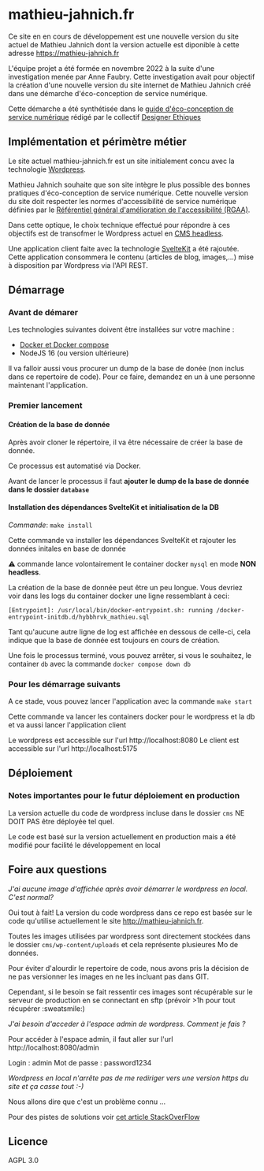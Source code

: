 # mathieu-jahnich.fr

Ce site en en cours de développement est une nouvelle version du site actuel de Mathieu Jahnich dont la version actuelle est diponible à cette adresse https://mathieu-jahnich.fr

L'équipe projet a été formée en novembre 2022 à la suite d'une investigation menée par Anne Faubry. Cette investigation avait pour objectif la création d'une nouvelle version du site internet de Mathieu Jahnich créé dans une démarche d'éco-conception de service numérique.

Cette démarche a été synthétisée dans le [guide d'éco-conception de service numérique](https://eco-conception.designersethiques.org/guide/fr/content/0-introduction.html) rédigé par le collectif [Designer Ethiques](https://designersethiques.org/)

## Implémentation et périmètre métier

Le site actuel mathieu-jahnich.fr est un site initialement concu avec la technologie [Wordpress](https://wordpress.com/fr/).

Mathieu Jahnich souhaite que son site intègre le plus possible des bonnes pratiques d'éco-conception de service numérique. Cette nouvelle version du site doit respecter les normes d'accessibilité de service numérique définies par le [Référentiel général d'amélioration de l'accessibilité (RGAA)](https://www.numerique.gouv.fr/publications/rgaa-accessibilite/).

Dans cette optique, le choix technique effectué pour répondre à ces objectifs est de transofmer le Wordpress actuel en [CMS headless](https://www.lafabriquedunet.fr/blog/headless-cms/). 

Une application client faite avec la technologie [SvelteKit](https://kit.svelte.dev/) a été rajoutée. Cette application consommera le contenu (articles de blog, images,...) mise à disposition par Wordpress via l'API REST.


## Démarrage

### Avant de démarer

Les technologies suivantes doivent être installées sur votre machine :

- [Docker et Docker compose](https://docs.docker.com/get-docker/)
- NodeJS 16 (ou version ultérieure)

Il va falloir aussi vous procurer un dump de la base de donée (non inclus dans ce repertoire de code). Pour ce faire, demandez en un à une personne maintenant l'application.

### Premier lancement

#### Création de la base de donnée

Après avoir cloner le répertoire, il va être nécessaire de créer la base de donnée.

Ce processus est automatisé via Docker.

Avant de lancer le processus il faut **ajouter le dump de la base de donnée dans le dossier `database`**

#### Installation des dépendances SvelteKit et initialisation de la DB

*Commande*: `make install`

Cette commande va installer les dépendances SvelteKit et rajouter les données initales en base de donnée

:warning: commande lance volontairement le container docker `mysql` en mode **NON headless**.

La création de la base de donnée peut être un peu longue. Vous devriez voir dans les logs du container docker une ligne ressemblant à ceci:

```
[Entrypoint]: /usr/local/bin/docker-entrypoint.sh: running /docker-entrypoint-initdb.d/hybbhrvk_mathieu.sql
```

Tant qu'aucune autre ligne de log est affichée en dessous de celle-ci, cela indique que la base de donnée est toujours en cours de création.

Une fois le processus terminé, vous pouvez arrêter, si vous le souhaitez, le container `db` avec la commande `docker compose down db`

### Pour les démarrage suivants

A ce stade, vous pouvez lancer l'application avec la commande `make start`

Cette commande va lancer les containers docker pour le wordpress et la db et va aussi lancer l'application client

Le wordpress est accessible sur l'url http://localhost:8080
Le client est accessible sur l'url http://localhost:5175

## Déploiement

### Notes importantes pour le futur déploiement en production

La version actuelle du code de wordpress incluse dans le dossier `cms` NE DOIT PAS être déployée tel quel.

Le code est basé sur la version actuellement en production mais a été modifié pour facilité le développement en local

## Foire aux questions

*J'ai aucune image d'affichée après avoir démarrer le wordpress en local. C'est normal?*

Oui tout à fait! La version du code wordpress dans ce repo est basée sur le code qu'utilise actuellement le site http://mathieu-jahnich.fr.

Toutes les images utilisées par wordpress sont directement stockées dans le dossier `cms/wp-content/uploads` et cela représente plusieures Mo de données.

Pour éviter d'alourdir le repertoire de code, nous avons pris la décision de ne pas versionner les images en ne les incluant pas dans GIT.

Cependant, si le besoin se fait ressentir ces images sont récupérable sur le serveur de production en se connectant en sftp (prévoir >1h pour tout récupérer :sweatsmile:)

*J'ai besoin d'acceder à l'espace admin de wordpress. Comment je fais ?*

Pour accéder à l'espace admin, il faut aller sur l'url http://localhost:8080/admin

Login : admin
Mot de passe : password1234

*Wordpress en local n'arrête pas de me rediriger vers une version https du site et ça casse tout :-)*

Nous allons dire que c'est un problème connu ...

Pour des pistes de solutions voir [cet article StackOverFlow](https://stackoverflow.com/questions/62315483/how-to-disable-https-and-redirect-https-to-http-in-wordpress)


## Licence

AGPL 3.0
